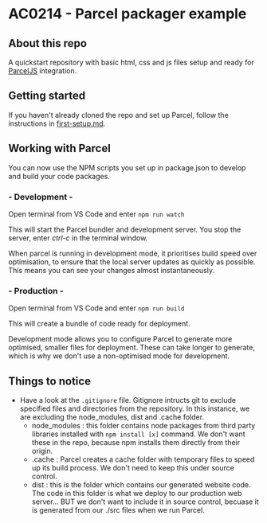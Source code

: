 # AC0214 - Parcel packager example

## About this repo

A quickstart repository with basic html, css and js files setup and ready for [ParcelJS](https://parceljs.org/) integration.

## Getting started

If you haven't already cloned the repo and set up Parcel, follow the instructions in [first-setup.md](first-setup.md).

## Working with Parcel

You can now use the NPM scripts you set up in package.json to develop and build your code packages.

### - Development -

Open terminal from VS Code and enter `npm run watch`

This will start the Parcel bundler and development server. You stop the server, enter _ctrl-c_ in the terminal window.

When parcel is running in development mode, it prioritises build speed over optimisation, to ensure that the local server updates as quickly as possible. This means you can see your changes almost instantaneously.

### - Production -

Open terminal from VS Code and enter `npm run build`

This will create a bundle of code ready for deployment.

Development mode allows you to configure Parcel to generate more optimised, smaller files for deployment. These can take longer to generate, which is why we don't use a non-optimised mode for development.

## Things to notice

- Have a look at the `.gitignore` file. Gitignore intructs git to exclude specified files and directories from the repository. In this instance, we are excluding the node_modules, dist and .cache folder.
  - node_modules : this folder contains node packages from third party libraries installed with `npm install [x]` command. We don't want these in the repo, because npm installs them directly from their origin.
  - .cache : Parcel creates a cache folder with temporary files to speed up its build process. We don't need to keep this under source control.
  - dist : this is the folder which contains our generated website code. The code in this folder is what we deploy to our production web server... BUT we don't want to include it in source control, becuase it is generated from our ./src files when we run Parcel.
